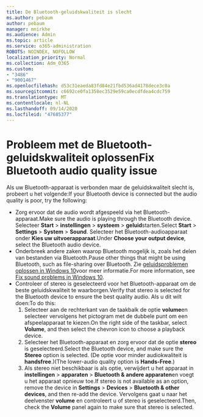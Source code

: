 ```yaml
---
title: De Bluetooth-geluidskwaliteit is slecht
ms.author: pebaum
author: pebaum
manager: mnirkhe
ms.audience: Admin
ms.topic: article
ms.service: o365-administration
ROBOTS: NOINDEX, NOFOLLOW
localization_priority: Normal
ms.collection: Adm_O365
ms.custom:
- "3486"
- "9001467"
ms.openlocfilehash: d53c31eaeda83fd84e21fbd536ad4178dece3c0a
ms.sourcegitcommit: c6692ce0fa1358ec3529e59ca0ecdfdea4cdc759
ms.translationtype: MT
ms.contentlocale: nl-NL
ms.lasthandoff: 09/14/2020
ms.locfileid: "47685377"
---
```

# <a name="fix-bluetooth-audio-quality-issue"></a><span data-ttu-id="243bf-102">Probleem met de Bluetooth-geluidskwaliteit oplossen</span><span class="sxs-lookup"><span data-stu-id="243bf-102">Fix Bluetooth audio quality issue</span></span>

<span data-ttu-id="243bf-103">Als uw Bluetooth-apparaat is verbonden maar de geluidskwaliteit slecht is, probeert u het volgende:</span><span class="sxs-lookup"><span data-stu-id="243bf-103">If your Bluetooth device is connected but the audio quality is poor, try the following:</span></span>

- <span data-ttu-id="243bf-104">Zorg ervoor dat de audio wordt afgespeeld via het Bluetooth-apparaat.</span><span class="sxs-lookup"><span data-stu-id="243bf-104">Make sure the audio is playing through the Bluetooth device.</span></span> <span data-ttu-id="243bf-105">Selecteer **Start**  >  **instellingen**  >  **systeem**  >  **geluid**starten.</span><span class="sxs-lookup"><span data-stu-id="243bf-105">Select **Start** > **Settings** > **System** > **Sound**.</span></span> <span data-ttu-id="243bf-106">Selecteer het Bluetooth-audioapparaat onder **Kies uw uitvoerapparaat**.</span><span class="sxs-lookup"><span data-stu-id="243bf-106">Under **Choose your output device**, select the Bluetooth audio device.</span></span>
- <span data-ttu-id="243bf-107">Onderbreek andere zaken waarop Bluetooth mogelijk is, zoals het delen van bestanden via Bluetooth.</span><span class="sxs-lookup"><span data-stu-id="243bf-107">Pause other things that might be using Bluetooth, such as file-sharing over Bluetooth.</span></span> <span data-ttu-id="243bf-108">Zie [geluidsproblemen oplossen in Windows 10](https://support.microsoft.com/help/4520288/windows-10-fix-sound-problems)voor meer informatie.</span><span class="sxs-lookup"><span data-stu-id="243bf-108">For more information, see [Fix sound problems in Windows 10](https://support.microsoft.com/help/4520288/windows-10-fix-sound-problems).</span></span>
- <span data-ttu-id="243bf-109">Controleer of stereo is geselecteerd voor het Bluetooth-apparaat om de beste geluidskwaliteit te waarborgen.</span><span class="sxs-lookup"><span data-stu-id="243bf-109">Verify that stereo is selected for the Bluetooth device to ensure the best quality audio.</span></span> <span data-ttu-id="243bf-110">Als u dit wilt doen:</span><span class="sxs-lookup"><span data-stu-id="243bf-110">To do this:</span></span> 
    1. <span data-ttu-id="243bf-111">Selecteer aan de rechterkant van de taakbalk de optie **volume**en selecteer vervolgens het pictogram met de dubbele punt om een afspeelapparaat te kiezen.</span><span class="sxs-lookup"><span data-stu-id="243bf-111">On the right side of the taskbar, select **Volume**, and then select the chevron icon to choose a playback device.</span></span>
    2. <span data-ttu-id="243bf-112">Selecteer het Bluetooth-apparaat en zorg ervoor dat de optie **stereo** is geselecteerd.</span><span class="sxs-lookup"><span data-stu-id="243bf-112">Select the Bluetooth device, and make sure the **Stereo** option is selected.</span></span> <span data-ttu-id="243bf-113">(De optie voor minder audiokwaliteit is **handsfree**.)</span><span class="sxs-lookup"><span data-stu-id="243bf-113">(The lower-audio quality option is **Hands-Free**.)</span></span>
    3. <span data-ttu-id="243bf-114">Als stereo niet beschikbaar is als optie, verwijdert u het apparaat in **instellingen**  >  **apparaten**  >  **Bluetooth & andere apparaten**en voegt u het apparaat opnieuw toe.</span><span class="sxs-lookup"><span data-stu-id="243bf-114">If stereo is not available as an option, remove the device in **Settings** > **Devices** > **Bluetooth & other devices**, and then re-add the device.</span></span> <span data-ttu-id="243bf-115">Vervolgens gaat u naar het deelvenster **volume** en controleert u of stereo is geselecteerd.</span><span class="sxs-lookup"><span data-stu-id="243bf-115">Then, check the **Volume** panel again to make sure that stereo is selected.</span></span>

